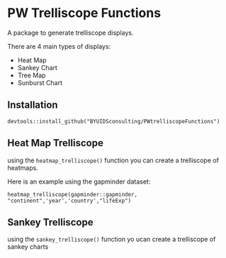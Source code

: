 # PW Trelliscope Functions
A package to generate trelliscope displays.

There are 4 main types of displays:
* Heat Map
* Sankey Chart
* Tree Map
* Sunburst Chart


## Installation

```
devtools::install_github("BYUIDSconsulting/PWtrelliscopeFunctions")
```


## Heat Map Trelliscope
using the `heatmap_trelliscope()` function you can create a trelliscope of heatmaps.

Here is an example using the gapminder dataset:

```
heatmap_trelliscope(gapminder::gapminder, "continent",'year','country',"lifeExp")
```

## Sankey Trelliscope
using the `sankey_trelliscope()` function yo ucan create a trelliscope of sankey charts
